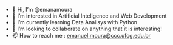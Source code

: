 - 👋 Hi, I’m @emanamoura
- 👀 I’m interested in Artificial Inteligence and Web Development
- 🌱 I’m currently learning Data Analisys with Python
- 💞️ I’m looking to collaborate on anything that it is interesting!
- 📫 How to reach me : emanuel.moura@ccc.ufcg.edu.br
